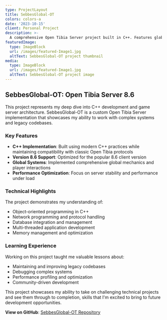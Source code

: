 ```yaml
---
type: ProjectLayout
title: SebbesGlobal-OT
colors: colors-a
date: '2023-10-15'
client: Personal Project
description: >-
  A comprehensive Open Tibia Server project built in C++. Features global systems and advanced mechanics for online gaming experiences.
featuredImage:
  type: ImageBlock
  url: /images/featured-Image1.jpg
  altText: SebbesGlobal-OT project thumbnail
media:
  type: ImageBlock
  url: /images/featured-Image1.jpg
  altText: SebbesGlobal-OT project image
---
```


## SebbesGlobal-OT: Open Tibia Server 8.6

This project represents my deep dive into C++ development and game server architecture. SebbesGlobal-OT is a custom Open Tibia Server implementation that showcases my ability to work with complex systems and legacy codebases.

### Key Features

- **C++ Implementation**: Built using modern C++ practices while maintaining compatibility with classic Open Tibia protocols
- **Version 8.6 Support**: Optimized for the popular 8.6 client version
- **Global Systems**: Implemented comprehensive global mechanics and player interactions
- **Performance Optimization**: Focus on server stability and performance under load

### Technical Highlights

The project demonstrates my understanding of:
- Object-oriented programming in C++
- Network programming and protocol handling
- Database integration and management
- Multi-threaded application development
- Memory management and optimization

### Learning Experience

Working on this project taught me valuable lessons about:
- Maintaining and improving legacy codebases
- Debugging complex systems
- Performance profiling and optimization
- Community-driven development

This project showcases my ability to take on challenging technical projects and see them through to completion, skills that I'm excited to bring to future development opportunities.

**View on GitHub**: [SebbesGlobal-OT Repository](https://github.com/ManaInfectedRP/SebbesGlobal-OT)